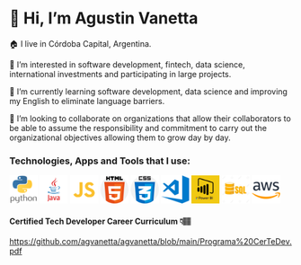 # 👋 Hi, I’m Agustin Vanetta
🏠 I live in Córdoba Capital, Argentina.

👀 I’m interested in software development, fintech, data science, international investments and participating in large projects.

🌱 I’m currently learning software development, data science and improving my English to eliminate language barriers.

💞️ I’m looking to collaborate on organizations that allow their collaborators to be able to assume the responsibility and commitment to carry out the organizational objectives allowing them to grow day by day.

### Technologies, Apps and Tools that I use:

<img src="https://github.com/agvanetta/agvanetta/blob/main/img/python.png" width="50" height="50"> <img src="https://github.com/agvanetta/agvanetta/blob/main/img/java.png" width="50" height="50">
<img src="https://github.com/agvanetta/agvanetta/blob/main/img/js.png" width="50" height="50">
<img src="https://github.com/agvanetta/agvanetta/blob/main/img/html.png" width="50" height="50">
<img src="https://github.com/agvanetta/agvanetta/blob/main/img/css.png" width="50" height="50">
<img src="https://github.com/agvanetta/agvanetta/blob/main/img/visual.png" width="50" height="50">
<img src="https://github.com/agvanetta/agvanetta/blob/main/img/powerbi.jpg" width="50" height="50">
<img src="https://github.com/agvanetta/agvanetta/blob/main/img/sql.webp" width="50" height="50">
<img src="https://github.com/agvanetta/agvanetta/blob/main/img/aws.png" width="50" height="50">

#### Certified Tech Developer Career Curriculum 👇🏽
https://github.com/agvanetta/agvanetta/blob/main/Programa%20CerTeDev.pdf
